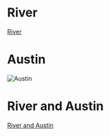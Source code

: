# River
[River](https:photos/)
# Austin 
![Austin](Photos/Austin-front.jpg)

# River and Austin
[River and Austin](https:photos/)
